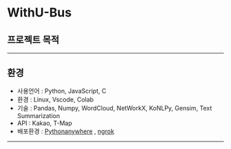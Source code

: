 # WithU-Bus

## 프로젝트 목적
----------------------
## 환경
- 사용언어 : Python, JavaScript, C
- 환경 : Linux, Vscode, Colab
- 기술 : Pandas, Numpy, WordCloud, NetWorkX, KoNLPy, Gensim, Text Summarization
- API : Kakao, T-Map
- 배포환경 : <a href=https://www.pythonanywhere.com/>Pythonanywhere</a> , <a href=https://ngrok.com/>ngrok</a>
----------------------

